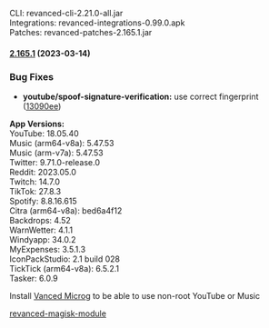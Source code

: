 CLI: revanced-cli-2.21.0-all.jar  
Integrations: revanced-integrations-0.99.0.apk  
Patches: revanced-patches-2.165.1.jar  

#### [2.165.1](https://github.com/revanced/revanced-patches/compare/v2.165.0...v2.165.1) (2023-03-14)
### Bug Fixes
* **youtube/spoof-signature-verification:** use correct fingerprint ([13090ee](https://github.com/revanced/revanced-patches/commit/13090eeb47660980cec8dc5bbb80447de5047a1d))

  
**App Versions:**  
YouTube: 18.05.40  
Music (arm64-v8a): 5.47.53  
Music (arm-v7a): 5.47.53  
Twitter: 9.71.0-release.0  
Reddit: 2023.05.0  
Twitch: 14.7.0  
TikTok: 27.8.3  
Spotify: 8.8.16.615  
Citra (arm64-v8a): bed6a4f12  
Backdrops: 4.52  
WarnWetter: 4.1.1  
Windyapp: 34.0.2  
MyExpenses: 3.5.1.3  
IconPackStudio: 2.1 build 028  
TickTick (arm64-v8a): 6.5.2.1  
Tasker: 6.0.9  

Install [Vanced Microg](https://github.com/TeamVanced/VancedMicroG/releases) to be able to use non-root YouTube or Music  

[revanced-magisk-module](https://github.com/j-hc/revanced-magisk-module)  
